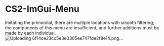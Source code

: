 # CS2-ImGui-Menu
Imitating the primordial, there are multiple locations with smooth filtering; the components of this menu are insufficient, and further additions must be made by each individual.
![Uploading 6f14ce23cc5e3e3305ee747fde2f8e14.png…]()

